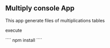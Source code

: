 

## Multiply console App

This app generate files of multiplications tables

execute

´´´´
npm install
´´´´

